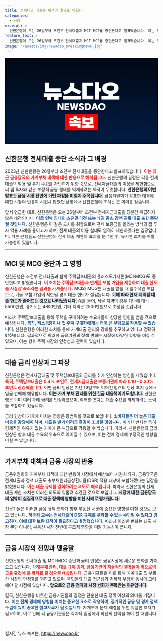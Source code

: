 ```yaml
---
title: 전세대출 어설픈 대책의 결과로 막혔다!
categories:
  - 금융
excerpt: >
  신한은행이 오는 26일부터 조건부 전세대출과 MCI·MCG를 중단한다고 발표했습니다. 이는 갭 투자 및 투기 수요 차단을 위한 조치로, 금리 인상까지 이어져 다른 은행으로의 확산 가능성도 제기되고 있습니다.
feature_text: >
  신한은행이 오는 26일부터 조건부 전세대출과 MCI·MCG를 중단한다고 발표했습니다. 이는 갭 투자 및 투기 수요 차단을 위한 조치로, 금리 인상까지 이어져 다른 은행으로의 확산 가능성도 제기되고 있습니다.
image: '/assets/img/newsdao_breakingnews.jpg'
---
```


<p><img src="/assets/img/newsdao_breakingnews.jpg" alt="koreaapp 속보" /></p>

<h2 data-ke-size="size26">신한은행 전세대출 중단 소식과 그 배경</h2>

<p data-ke-size="size16">2023년 신한은행은 26일부터 조건부 전세대출을 중단한다고 발표하였습니다. <b><span style="color: #ee2323;">이는 최근 금융당국의 가계부채 대책에 대한 반응으로 해석됩니다.</span></b> 신한은행의 결정은 각종 전세 대출의 악용 및 투기 수요를 차단하기 위한 것으로, 전세자금대출의 이용을 제한함으로써 갭 투자와 같은 부정적 금융 행태를 억제하려는 목적이 뚜렷합니다. <b><span style="background-color: #21538527;">신한은행의 이번 발표는 금융 시장 전반에 어떤 파장을 미칠지 주목됩니다.</span></b> 금융위원회가 발표한 대책에 대한 시장의 반응이 시원치 않았던 상황에서 신한은행의 조치는 큰 의미를 갖습니다.</p>

<p data-ke-size="size16">앞서 언급한 대로, 신한은행은 오는 26일부터 조건부 전세자금대출을 당분간 취급하지 않을 예정입니다. <b><span style="color: #1a5490;">이로 인해 임대인 소유권 이전 또는 채권 말소·감액 관련 대출 또한 중단될 것입니다.</span></b> 신한은행은 이 같은 조치를 취함으로써 전세 보증금을 올리는 방식의 갭 투자 악용 사례를 줄이고자 하며, 전세 대출의 이용 실태도 엄격히 제한하겠다는 입장입니다. 다른 은행들도 신한은행의 전세 대출 제한의 효과를 분석한 후, 유사한 조치를 취할 가능성이 있습니다.</p>

<hr>

<h2 data-ke-size="size26">MCI 및 MCG 중단과 그 영향</h2>

<p data-ke-size="size16">신한은행은 조건부 전세대출과 함께 주택담보대출의 플러스모기지론(MCI·MCG)도 중단한다고 밝혔습니다. <b><span style="color: #ee2323;">이 조치는 주택담보대출과 연계된 보험 가입을 제한하여 대출 한도를 사실상 축소하는 결과를 가져옵니다.</span></b> MCI와 MCG는 대출을 받을 때 필수적인 보험으로, 이들 보험 가입이 제한될 경우 대출 한도가 절감됩니다. <b><span style="background-color: #21538527;">이에 따라 현재 지역별 대출 한도가 줄어드는 것으로 나타났습니다.</span></b> 예를 들어, 서울 지역의 경우 지난해 대비 5500만원, 경기도는 4800만원, 기타 지역은 2500만원으로 조정될 것입니다.</p>

<p data-ke-size="size16">따라서 주택담보대출을 통해 주택을 구매하려는 수요자들이 상당한 영향을 받을 것으로 예상됩니다. <b><span style="color: #1a5490;">특히, 저소득층이나 첫 주택 구매자에게는 더욱 큰 부담으로 작용할 수 있습니다.</span></b> 신한은행은 이러한 조치를 통해 가계대출 관리의 강화를 추구하고 있다고 명확히 밝혔습니다. 결과적으로 이러한 금융기관의 정책 변화는 시장에 다양한 영향을 미칠 수 있으며, 이는 향후 주택 시장의 안정성과 관련이 있습니다.</p>

<hr>

<h2 data-ke-size="size26">대출 금리 인상과 그 파장</h2>

<p data-ke-size="size16">신한은행은 전세자금대출 및 주택담보대출의 금리를 추가 인상하는 방침을 세웠습니다. <b><span style="color: #ee2323;">특히, 주택담보대출은 0.4% 포인트, 전세자금대출은 보증기관에 따라 0.10∼0.30% 포인트 상승했습니다.</span></b> 이번 금리 인상은 지난 19일부터 이어진 일련의 인상 조치 중에서 일곱 번째에 해당합니다. <b><span style="background-color: #21538527;">이는 가계 부채 관리를 위한 긴급 대응책이기도 합니다.</span></b> 신한은행은 이미 여러 차례 금리를 인상해왔으며, 이러한 조치는 대출 수요를 억제하려는 노력을 포함하고 있습니다.</p>

<p data-ke-size="size16">금리 인상이 가계에 미치는 영향은 광범위할 것으로 보입니다. <b><span style="color: #1a5490;">소비자들은 더 높은 대출 비용을 감당해야 하며, 대출을 받기 어려운 환경이 조성될 것입니다.</span></b> 이러한 변화는 특히 경제적인 여유가 없는 가계에 큰 부담으로 작용할 수 있습니다. 따라서, 신한은행의 금리 인상은 향후 대출 수요의 위축으로 이어질 수 있으며, 이는 전체 경제에 부정적인 영향을 미칠 수 있습니다.</p>

<hr>

<h2 data-ke-size="size26">가계부채 대책과 금융 시장의 반응</h2>

<p data-ke-size="size16">금융위원회의 가계부채 대책에 대한 반응이 시장에서 예상보다 시원치 않자, 금융당국은 전세대출과 정책 대출도 총부채원리금상환비율(DSR) 적용 대상에 포함하겠다는 입장을 밝혔습니다. <b><span style="color: #ee2323;">이는 대출 규제를 강화하려는 의도로 해석됩니다.</span></b> 따라서 신한은행의 전세대출 제한 조치는 이러한 의도와 맞물려 추진된 것으로 보입니다. <b><span style="background-color: #21538527;">시장에 대한 금융당국의 압박이 실질적으로 대출 정책에 영향을 미친 사례로 평가됩니다.</span></b></p>

<p data-ke-size="size16">전문가들은 이러한 금융 정책 변화가 향후 부동산 시장에 중요한 영향을 미칠 것으로 보고 있습니다. <b><span style="color: #1a5490;">하준경 교수는 전세대출이 DSR 규제를 우회할 수 있는 수단일 수 있다고 경고하며, 이에 대한 보완 대책이 필요하다고 설명했습니다.</span></b> 따라서 이러한 변화는 대출 시장 뿐만 아니라, 부동산 시장 전반에 구조적 영향을 미칠 가능성이 큽니다.</p>

<hr>

<h2 data-ke-size="size26">금융 시장의 전망과 맺음말</h2>

<p data-ke-size="size16">신한은행의 전세대출 및 MCI·MCG 중단과 금리 인상은 금융시장에 새로운 변화를 가져오고 있습니다. <b><span style="color: #ee2323;">가계부채 관리, 대출 규제 강화, 금융기관의 자율적인 결정들이 앞으로의 금융 환경에 큰 변화를 줄 것으로 예상됩니다.</span></b> 금융기관들은 이를 통해 가계대출 및 부동산 시장의 안정화를 꾀하고 있으며, 국민들의 대출 접근성과 경제적 부담을 동시에 고려해야 할 시점에 있습니다. <b><span style="background-color: #21538527;">앞으로의 금융 정책과 시장 변화가 주목받는 이유입니다.</span></b></p>

<p data-ke-size="size16">결국, 신한은행을 비롯한 금융기관들의 결정은 단순한 대출 정책 이상의 의미를 가집니다. <b><span style="color: #1a5490;">이는 전체 경제에 영향을 미치는 중요한 요소로 작용하여, 장기적인 금융 및 경제 정책 수립에 있어 중요한 참고자료가 될 것입니다.</span></b> 가계부채 문제 해결을 위한 적절한 조치가 필요하며, 이로 인해 각 금융기관들은 각자의 입장에서 최선의 선택을 해야 할 때입니다.</p>

<p data-ke-size="size16">&nbsp;</p>
실시간 뉴스 속보는, <a href="https://newsdao.kr" rel="dofollow">https://newsdao.kr</a>


